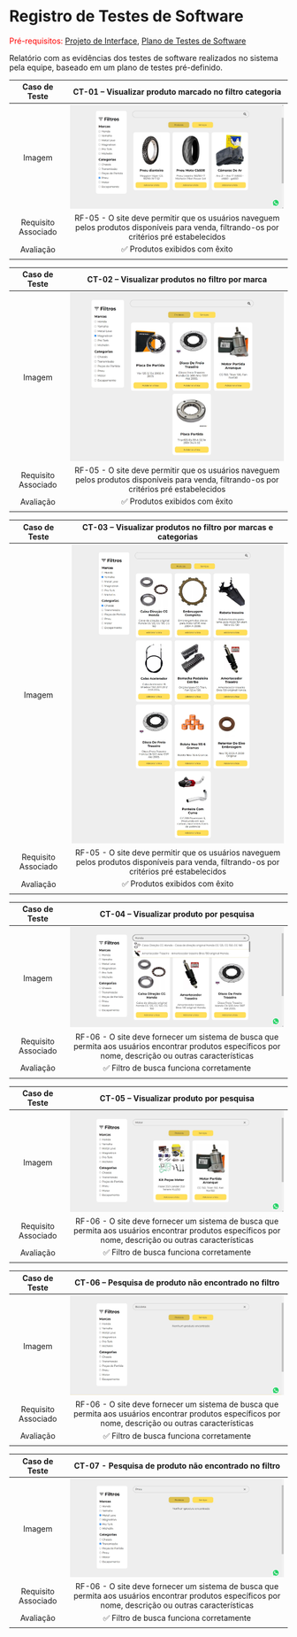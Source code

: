 # Registro de Testes de Software

<span style="color:red">Pré-requisitos: <a href="03-Projeto de Interface.md"> Projeto de Interface</a></span>, <a href="08-Plano de Testes de Software.md"> Plano de Testes de Software</a>

Relatório com as evidências dos testes de software realizados no sistema pela equipe, baseado em um plano de testes pré-definido.

|  **Caso de Teste**  |                                                                 **CT-01 – Visualizar produto marcado no filtro categoria**                                                                  |
| :-----------------: | :-----------------------------------------------------------------------------------------------------------------------------------------------------------------------------------------: |
|       Imagem        | <img widt = "500px" src = "https://github.com/ICEI-PUC-Minas-PMV-ADS/pmv-ads-2023-1-e1-proj-web-t2-grupo-2-paiva-moto-pecas/blob/main/docs/img/Teste%20de%20filtro%20por%20categoria.jpg"/> |
| Requisito Associado |                          RF-05 - O site deve permitir que os usuários naveguem pelos produtos disponíveis para venda, filtrando-os por critérios pré estabelecidos                          |
|      Avaliação      |                                                                               ✅ Produtos exibidos com êxito                                                                                |
|                     |                                                                                                                                                                                             |

|  **Caso de Teste**  |                                                                   **CT-02 – Visualizar produtos no filtro por marca**                                                                   |
| :-----------------: | :-------------------------------------------------------------------------------------------------------------------------------------------------------------------------------------: |
|       Imagem        | <img widt = "500px" src = "https://github.com/ICEI-PUC-Minas-PMV-ADS/pmv-ads-2023-1-e1-proj-web-t2-grupo-2-paiva-moto-pecas/blob/main/docs/img/Teste%20de%20filtro%20por%20marca.jpg"/> |
| Requisito Associado |                        RF-05 - O site deve permitir que os usuários naveguem pelos produtos disponíveis para venda, filtrando-os por critérios pré estabelecidos                        |
|      Avaliação      |                                                                             ✅ Produtos exibidos com êxito                                                                              |
|                     |                                                                                                                                                                                         |

|  **Caso de Teste**  |                                                                    **CT-03 – Visualizar produtos no filtro por marcas e categorias**                                                                    |
| :-----------------: | :-----------------------------------------------------------------------------------------------------------------------------------------------------------------------------------------------------: |
|       Imagem        | <img widt = "500px" src = "https://github.com/ICEI-PUC-Minas-PMV-ADS/pmv-ads-2023-1-e1-proj-web-t2-grupo-2-paiva-moto-pecas/blob/main/docs/img/Teste%20de%20filtro%20por%20marca%20e%20categoria.jpg"/> |
| Requisito Associado |                                RF-05 - O site deve permitir que os usuários naveguem pelos produtos disponíveis para venda, filtrando-os por critérios pré estabelecidos                                |
|      Avaliação      |                                                                                     ✅ Produtos exibidos com êxito                                                                                      |
|                     |                                                                                                                                                                                                         |

|  **Caso de Teste**  |                                                                    **CT-04 – Visualizar produto por pesquisa**                                                                     |
| :-----------------: | :--------------------------------------------------------------------------------------------------------------------------------------------------------------------------------: |
|       Imagem        | <img widt = "500px" src = "https://github.com/ICEI-PUC-Minas-PMV-ADS/pmv-ads-2023-1-e1-proj-web-t2-grupo-2-paiva-moto-pecas/blob/main/docs/img/Teste%20de%20sucesso%20marca.jpg"/> |
| Requisito Associado |               RF-06 - O site deve fornecer um sistema de busca que permita aos usuários encontrar produtos específicos por nome, descrição ou outras características               |
|      Avaliação      |                                                                      ✅ Filtro de busca funciona corretamente                                                                      |
|                     |                                                                                                                                                                                    |

|  **Caso de Teste**  |                                                                      **CT-05 – Visualizar produto por pesquisa**                                                                       |
| :-----------------: | :------------------------------------------------------------------------------------------------------------------------------------------------------------------------------------: |
|       Imagem        | <img widt = "500px" src = "https://github.com/ICEI-PUC-Minas-PMV-ADS/pmv-ads-2023-1-e1-proj-web-t2-grupo-2-paiva-moto-pecas/blob/main/docs/img/Teste%20de%20sucesso%20categoria.jpg"/> |
| Requisito Associado |                 RF-06 - O site deve fornecer um sistema de busca que permita aos usuários encontrar produtos específicos por nome, descrição ou outras características                 |
|      Avaliação      |                                                                        ✅ Filtro de busca funciona corretamente                                                                        |
|                     |                                                                                                                                                                                        |

|  **Caso de Teste**  |                                                           **CT-06 – Pesquisa de produto não encontrado no filtro**                                                           |
| :-----------------: | :--------------------------------------------------------------------------------------------------------------------------------------------------------------------------: |
|       Imagem        | <img widt = "500px" src = "https://github.com/ICEI-PUC-Minas-PMV-ADS/pmv-ads-2023-1-e1-proj-web-t2-grupo-2-paiva-moto-pecas/blob/main/docs/img/Teste%20de%20insucesso.jpg"/> |
| Requisito Associado |            RF-06 - O site deve fornecer um sistema de busca que permita aos usuários encontrar produtos específicos por nome, descrição ou outras características            |
|      Avaliação      |                                                                   ✅ Filtro de busca funciona corretamente                                                                   |
|                     |                                                                                                                                                                              |

|  **Caso de Teste**  |                                                                **CT-07 - Pesquisa de produto não encontrado no filtro**                                                                |
| :-----------------: | :------------------------------------------------------------------------------------------------------------------------------------------------------------------------------------: |
|       Imagem        | <img widt = "500px" src = "https://github.com/ICEI-PUC-Minas-PMV-ADS/pmv-ads-2023-1-e1-proj-web-t2-grupo-2-paiva-moto-pecas/blob/main/docs/img/Teste%20de%20insucesso%20filtros.jpg"/> |
| Requisito Associado |                 RF-06 - O site deve fornecer um sistema de busca que permita aos usuários encontrar produtos específicos por nome, descrição ou outras características                 |
|      Avaliação      |                                                                        ✅ Filtro de busca funciona corretamente                                                                        |
|                     |                                                                                                                                                                                        |
